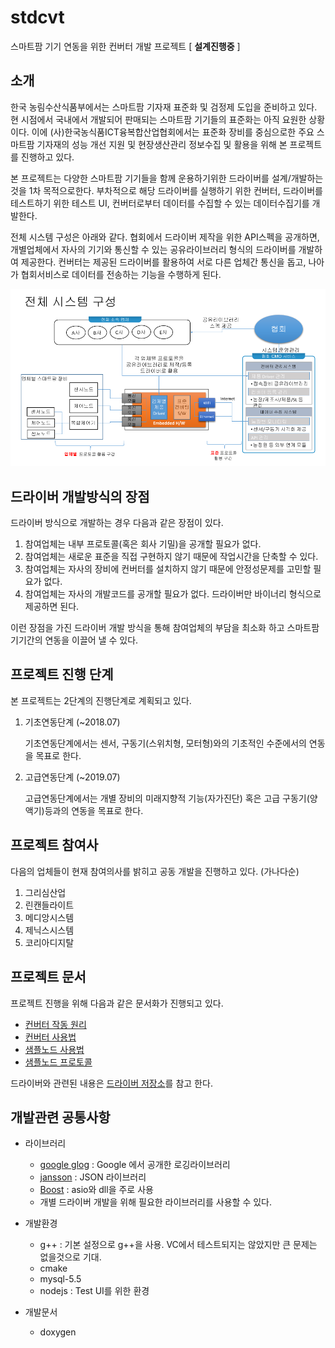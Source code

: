 # stdcvt
스마트팜 기기 연동을 위한 컨버터 개발 프로젝트 [ **설계진행중** ]

## 소개
한국 농림수산식품부에서는 스마트팜 기자재 표준화 및 검정제 도입을 준비하고 있다. 현 시점에서 국내에서 개발되어 판매되는 스마트팜 기기들의 표준화는 아직 요원한 상황이다. 이에 (사)한국농식품ICT융복합산업협회에서는 표준화 장비를 중심으로한 주요 스마트팜 기자재의 성능 개선 지원 및 현장생산관리 정보수집 및 활용을 위해 본 프로젝트를 진행하고 있다.

본 프로젝트는 다양한 스마트팜 기기들을 함께 운용하기위한 드라이버를 설계/개발하는 것을 1차 목적으로한다. 부차적으로 해당 드라이버를 실행하기 위한 컨버터, 드라이버를 테스트하기 위한 테스트 UI, 컨버터로부터 데이터를 수집할 수 있는 데이터수집기를 개발한다.

전체 시스템 구성은 아래와 같다. 협회에서 드라이버 제작을 위한 API스펙을 공개하면, 개별업체에서 자사의 기기와 통신할 수 있는 공유라이브러리 형식의 드라이버를 개발하여 제공한다. 컨버터는 제공된 드라이버를 활용하여 서로 다른 업체간 통신을 돕고, 나아가 협회서비스로 데이터를 전송하는 기능을 수행하게 된다.

![overview](doc/images/overview.png)


## 드라이버 개발방식의 장점

드라이버 방식으로 개발하는 경우 다음과 같은 장점이 있다.

1. 참여업체는 내부 프로토콜(혹은 회사 기밀)을 공개할 필요가 없다.
1. 참여업체는 새로운 표준을 직접 구현하지 않기 때문에 작업시간을 단축할 수 있다.
1. 참여업체는 자사의 장비에 컨버터를 설치하지 않기 때문에 안정성문제를 고민할 필요가 없다.
1. 참여업체는 자사의 개발코드를 공개할 필요가 없다. 드라이버만 바이너리 형식으로 제공하면 된다.

이런 장점을 가진 드라이버 개발 방식을 통해 참여업체의 부담을 최소화 하고 스마트팜 기기간의 연동을 이끌어 낼 수 있다.

## 프로젝트 진행 단계

본 프로젝트는 2단계의 진행단계로 계획되고 있다.

1. 기초연동단계 (~2018.07)

   기초연동단계에서는 센서, 구동기(스위치형, 모터형)와의 기초적인 수준에서의 연동을 목표로 한다.

1. 고급연동단계 (~2019.07)

   고급연동단계에서는 개별 장비의 미래지향적 기능(자가진단) 혹은 고급 구동기(양액기)등과의 연동을 목표로 한다.

## 프로젝트 참여사
다음의 업체들이 현재 참여의사를 밝히고 공동 개발을 진행하고 있다. (가나다순)

1. 그리심산업
1. 린캔들라이트
1. 메디앙시스템
1. 제닉스시스템
1. 코리아디지탈


## 프로젝트 문서
프로젝트 진행을 위해 다음과 같은 문서화가 진행되고 있다.

* [컨버터 작동 원리](doc/converter.md)
* [컨버터 사용법](doc/usage_converter.md)
* [샘플노드 사용법](node/README.md)
* [샘플노드 프로토콜](doc/samplenode_protocol.md)

드라이버와 관련된 내용은 [드라이버 저장소](https://github.com/ebio-snu/cvtdriver)를 참고 한다.  

## 개발관련 공통사항
* 라이브러리
  * [google glog](https://github.com/google/glog) : Google 에서 공개한 로깅라이브러리
  * [jansson](http://www.digip.org/jansson) : JSON 라이브러리
  * [Boost](http://www.boost.org/) : asio와 dll을 주로 사용
  * 개별 드라이버 개발을 위해 필요한 라이브러리를 사용할 수 있다.

* 개발환경
  * g++ : 기본 설정으로 g++을 사용. VC에서 테스트되지는 않았지만 큰 문제는 없을것으로 기대.
  * cmake
  * mysql-5.5
  * nodejs : Test UI를 위한 환경

* 개발문서
  * doxygen
